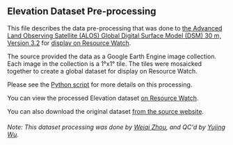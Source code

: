 ## Elevation Dataset Pre-processing
This file describes the data pre-processing that was done to [the Advanced Land Observing Satellite (ALOS) Global Digital Surface Model (DSM) 30 m, Version 3.2](https://www.eorc.jaxa.jp/ALOS/en/aw3d30/aw3d30v3.2_product_e_e1.2.pdf) for [display on Resource Watch](https://resourcewatch.org/data/explore/cef9d930-61c3-4641-87b1-9f3072210d84).

The source provided the data as a Google Earth Engine image collection. Each image in the collection is a 1°x1° tile. The tiles were mosaicked together to create a global dataset for display on Resource Watch.

Please see the [Python script](https://github.com/resource-watch/data-pre-processing/blob/master/soc_085_rw1_elevation/soc_085_rw1_elevation_processing.py) for more details on this processing.

You can view the processed Elevation dataset [on Resource Watch](https://resourcewatch.org/data/explore/cef9d930-61c3-4641-87b1-9f3072210d84).

You can also download the original dataset [from the source website](https://developers.google.com/earth-engine/datasets/catalog/JAXA_ALOS_AW3D30_V3_2).

###### Note: This dataset processing was done by [Weiqi Zhou](https://www.wri.org/profile/weiqi-zhou), and QC'd by [Yujing Wu](https://www.wri.org/profile/yujing-wu).
